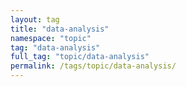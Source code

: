```yaml
---
layout: tag
title: "data-analysis"
namespace: "topic"
tag: "data-analysis"
full_tag: "topic/data-analysis"
permalink: /tags/topic/data-analysis/
---
```

